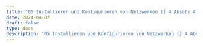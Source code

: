 ```yaml
---
title: "05 Installieren und Konfigurieren von Netzwerken (⌡ 4 Absatz 4 Nummer 2)"
date: 2024-04-07
draft: false
type: docs
description: "05 Installieren und Konfigurieren von Netzwerken (⌡ 4 Absatz 4 Nummer 2) description"
---
```


